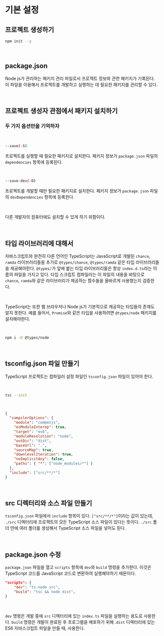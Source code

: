 # 기본 설정
## 프로젝트 생성하기

```bash
npm init --y
```
<br>

## package.json
Node js가 관리하는 패키지 관리 파일로서 프로젝트 정보와 관련 패키지가 기록된다.
이 파일을 이용해서 프로젝트를 개발하고 실행하는 데 필요한 패키지를 관리할 수 있다.

<br>

## 프로젝트 생성자 관점에서 패키지 설치하기

### 두 가지 옵션만을 기억하자

<br>

```bash
--save(-S)
```
프로젝트를 실행할 때 필요한 패키지로 설치한다. 
패키지 정보가 `package.json` 파일의 `dependencies` 항목에 등록된다.

<br>

```bash
--save-dev(-D)
```
프로젝트를 개발할 때만 필요한 패키지로 설치한다. 
패키지 정보가 `package.json` 파일의 `devDependencies` 항목에 등록한다.

<br>

다른 개발자의 컴퓨터에도 설치할 수 있게 하기 위함이다.

<br>

## 타입 라이브러리에 대해서
자바스크립트와 완전히 다른 언어인 TypeScript는 JavaScript로 개발된 `chance`, `ramda` 라이브러리들을 
추가로 `@types/chance`, `@types/ramda` 같은 타입 라이브러리들을 제공해야한다. `@types/`가 앞에 붙는 타입 라이브러리들은 항상 `index.d.ts`라는 이름의 파일을 가지고 있다. 타입 스크립트 컴파일러는 이 파일의 내용을
바탕으로 `chance`, `ramda`와 같은 라이브러리가 제공하는 함수들을 올바르게 사용했는지 검증한다.

<br>

TypeScript는 또한 웹 브라우저나 Node js가 기본적으로 제공하는 타입들의 존재도 알지 못한다.
예를 들어서, `Promise`와 같은 타입을 사용하려면 `@types/node` 패키지를 설치해야한다.

<br>

```bash
npm i -D @types/node
```
<br>

## tsconfig.json 파일 만들기
TypeScript 프로젝트는 컴파일러 설정 파일인 `tsconfig.json` 파일이 있어야 한다.

<br>

```bash
tsc --init
```

<br>

```json
{
  "compilerOptions": {
    "module": "commonjs",
    "esModuleInterop": true,
    "target": "es6",
    "moduleResolution": "node",
    "outDir": "dist",
    "baseUrl": ".",
    "sourceMap": true,
    "downlevelIteration": true,
    "noImplicitAny": false,
    "paths": { "*": ["node_modules/*"] }
  },
  "include": ["src/**/*"]
}
```

<br>

## src 디렉터리와 소스 파일 만들기
`tsconfig.json` 파일에서 `include` 항목이 있다. 
`["src/**/*"]`이라는 값이 있는데, `./src` 디렉터리에 프로젝트의 모든 TypeScript 소스 파일이 있다는 뜻이다.
`./src` 폴더 안에 여러 폴더를 생성해서 TypeScript 소스 파일을 넣어도 된다.

<br>

## package.json 수정
`package.json` 파일을 열고 `scripts` 항목에 `dev`와 `build` 명령을 추가한다.
이것은 TypeScript 코드를 JavaScript 코드로 변환하여 실행해야하기 때문이다.
<br>
```json
"scripts": {
    "dev": "ts-node src",
    "build": "tsc && node dist",
}
```

<br>

`dev` 명령은 개발 중에 `src` 디렉터리에 있는 `index.ts` 파일을 실행하는 용도로 사용한다.
`build` 명령은 개발이 완료된 후 프로그램을 배포하기 위해 .`dist` 디렉터리에 있는 ES6 자바스크립트 파일을
만들 때, 사용한다.
